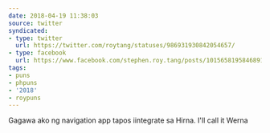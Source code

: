 ```yaml
---
date: 2018-04-19 11:38:03
source: twitter
syndicated:
- type: twitter
  url: https://twitter.com/roytang/statuses/986931930842054657/
- type: facebook
  url: https://www.facebook.com/stephen.roy.tang/posts/10156581958468912
tags:
- puns
- phpuns
- '2018'
- roypuns
---
```


Gagawa ako ng navigation app tapos iintegrate sa Hirna. I'll call it Werna